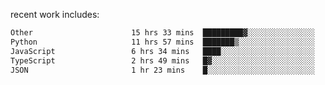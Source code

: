 
<!--<img width="1415" height="100" alt="blu" src="https://github.com/rdsilva01/rdsilva01/assets/101207588/deb060e5-d035-4f09-b511-e3f50605b207">-->

<!-- \> Enthusiastic about developing and building solutions <br>
\> Computer Science and Engineering @ UBI -->

<!-- <a href="https://www.rodrigosilva.live/">personal website</a> 🏁 -->

<!-- ![](https://komarev.com/ghpvc/?username=rdsilva01) -->

recent work includes:
<!--START_SECTION:waka-->

```txt
Other                      15 hrs 33 mins  █████████▓░░░░░░░░░░░░░░░   38.82 %
Python                     11 hrs 57 mins  ███████▒░░░░░░░░░░░░░░░░░   29.86 %
JavaScript                 6 hrs 34 mins   ████░░░░░░░░░░░░░░░░░░░░░   16.40 %
TypeScript                 2 hrs 49 mins   █▓░░░░░░░░░░░░░░░░░░░░░░░   07.03 %
JSON                       1 hr 23 mins    █░░░░░░░░░░░░░░░░░░░░░░░░   03.47 %
```

<!--END_SECTION:waka-->

